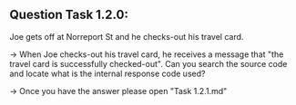 Question Task 1.2.0:
------------------

Joe gets off at Norreport St and he checks-out his travel card.
 
-> When  Joe  checks-out  his  travel  card, he receives a message that "the travel card is successfully checked-out". Can you search the source code and locate what is the internal response code used?  

-> Once you have the answer please open "Task 1.2.1.md"
